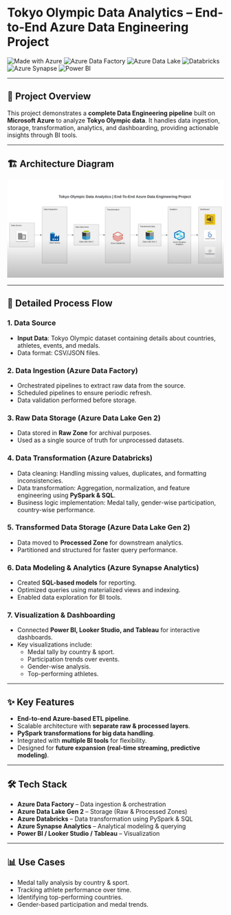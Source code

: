 # Tokyo Olympic Data Analytics – End-to-End Azure Data Engineering Project

![Made with Azure](https://img.shields.io/badge/Made%20with-Azure-blue?style=for-the-badge&logo=microsoft-azure)
![Azure Data Factory](https://img.shields.io/badge/Data%20Ingestion-Azure%20Data%20Factory-blue?style=for-the-badge&logo=azure-data-factory)
![Azure Data Lake](https://img.shields.io/badge/Storage-Azure%20Data%20Lake%20Gen%202-blue?style=for-the-badge&logo=microsoft-azure)
![Databricks](https://img.shields.io/badge/Data%20Transformation-Azure%20Databricks-orange?style=for-the-badge&logo=databricks)
![Azure Synapse](https://img.shields.io/badge/Analytics-Azure%20Synapse%20Analytics-blue?style=for-the-badge&logo=azure-synapse-analytics)
![Power BI](https://img.shields.io/badge/Dashboard-Power%20BI-yellow?style=for-the-badge&logo=power-bi)


---

## 📌 Project Overview

This project demonstrates a **complete Data Engineering pipeline** built on **Microsoft Azure** to analyze **Tokyo Olympic data**. It handles data ingestion, storage, transformation, analytics, and dashboarding, providing actionable insights through BI tools.

---

## 🏗️ Architecture Diagram

![Tokyo Olympic Data Engineering Flow](AZ.png)

---

## 🧩 Detailed Process Flow

### **1. Data Source**
- **Input Data**: Tokyo Olympic dataset containing details about countries, athletes, events, and medals.
- Data format: CSV/JSON files.

### **2. Data Ingestion (Azure Data Factory)**
- Orchestrated pipelines to extract raw data from the source.
- Scheduled pipelines to ensure periodic refresh.
- Data validation performed before storage.

### **3. Raw Data Storage (Azure Data Lake Gen 2)**
- Data stored in **Raw Zone** for archival purposes.
- Used as a single source of truth for unprocessed datasets.

### **4. Data Transformation (Azure Databricks)**
- Data cleaning: Handling missing values, duplicates, and formatting inconsistencies.
- Data transformation: Aggregation, normalization, and feature engineering using **PySpark & SQL**.
- Business logic implementation: Medal tally, gender-wise participation, country-wise performance.

### **5. Transformed Data Storage (Azure Data Lake Gen 2)**
- Data moved to **Processed Zone** for downstream analytics.
- Partitioned and structured for faster query performance.

### **6. Data Modeling & Analytics (Azure Synapse Analytics)**
- Created **SQL-based models** for reporting.
- Optimized queries using materialized views and indexing.
- Enabled data exploration for BI tools.

### **7. Visualization & Dashboarding**
- Connected **Power BI, Looker Studio, and Tableau** for interactive dashboards.
- Key visualizations include:
  - Medal tally by country & sport.
  - Participation trends over events.
  - Gender-wise analysis.
  - Top-performing athletes.

---

## ✨ Key Features

- **End-to-end Azure-based ETL pipeline**.
- Scalable architecture with **separate raw & processed layers**.
- **PySpark transformations for big data handling**.
- Integrated with **multiple BI tools** for flexibility.
- Designed for **future expansion (real-time streaming, predictive modeling)**.

---

## 🛠 Tech Stack

- **Azure Data Factory** – Data ingestion & orchestration  
- **Azure Data Lake Gen 2** – Storage (Raw & Processed Zones)  
- **Azure Databricks** – Data transformation using PySpark & SQL  
- **Azure Synapse Analytics** – Analytical modeling & querying  
- **Power BI / Looker Studio / Tableau** – Visualization  

---

## 📊 Use Cases

- Medal tally analysis by country & sport.  
- Tracking athlete performance over time.  
- Identifying top-performing countries.  
- Gender-based participation and medal trends.  


